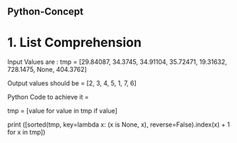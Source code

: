 ## Python-Concept

# 1. List Comprehension

Input Values are : tmp = [29.84087, 34.3745, 34.91104, 35.72471, 19.31632, 728.1475, None, 404.3762]

Output values should be = [2, 3, 4, 5, 1, 7, 6]

Python Code to achieve it = 

tmp = [value for value in tmp if value]

print ([sorted(tmp, key=lambda x: (x is None, x), reverse=False).index(x) + 1 for x in tmp])
